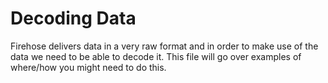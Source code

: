 # Decoding Data

Firehose delivers data in a very raw format and in order to make use of the data we need to be able to decode it. This file will go over examples of where/how you might need to do this.
